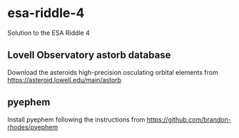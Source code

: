 # esa-riddle-4
Solution to the ESA Riddle 4

## Lovell Observatory astorb database
Download the asteroids high-precision osculating orbital elements from https://asteroid.lowell.edu/main/astorb

## pyephem
Install pyephem following the instructions from https://github.com/brandon-rhodes/pyephem
